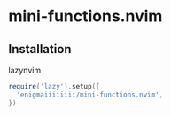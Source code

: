 # mini-functions.nvim

## Installation

lazynvim

```lua
require('lazy').setup({
  'enigmaiiiiiiii/mini-functions.nvim',
})
```
